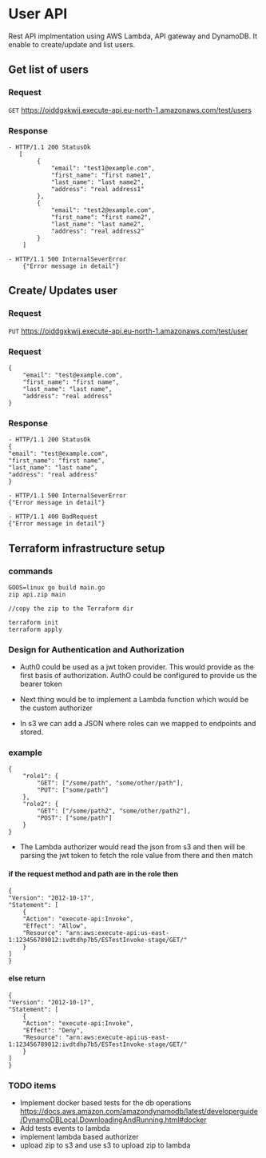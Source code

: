 # User API

Rest API implmentation using AWS Lambda, API gateway and DynamoDB. It enable to create/update and list users.



## Get list of users

### Request

`GET` https://oiddgxkwij.execute-api.eu-north-1.amazonaws.com/test/users

### Response
    - HTTP/1.1 200 StatusOk   
       [
            {
                "email": "test1@example.com", 
                "first_name": "first name1",
                "last_name": "last name2",
                "address": "real address1"
            }, 
            {
                "email": "test2@example.com", 
                "first_name": "first name2",
                "last_name": "last name2",
                "address": "real address2"
            }
        ]
    
    - HTTP/1.1 500 InternalSeverError
        {"Error message in detail"}  


## Create/ Updates user

### Request

`PUT` https://oiddgxkwij.execute-api.eu-north-1.amazonaws.com/test/user

### Request
    {
        "email": "test@example.com", 
        "first_name": "first name",
        "last_name": "last name",
        "address": "real address" 
    }

### Response

    - HTTP/1.1 200 StatusOk
    {
    "email": "test@example.com", 
    "first_name": "first name",
    "last_name": "last name",
    "address": "real address" 
    }
    
    - HTTP/1.1 500 InternalSeverError
    {"Error message in detail"}
    
    - HTTP/1.1 400 BadRequest
    {"Error message in detail"}

    
## Terraform infrastructure setup

### commands
    GOOS=linux go build main.go
    zip api.zip main
    
    //copy the zip to the Terraform dir
    
    terraform init
    terraform apply

### Design for Authentication and Authorization

- Auth0 could be used as a jwt token provider. This would provide as
  the first basis of authorization. 
AuthO could be configured to provide us the bearer token

- Next thing would be to implement a Lambda function which would be the custom authorizer

- In s3 we can add a JSON  where roles can we mapped to
endpoints and stored.

### example
    {
        "role1": {
            "GET": ["/some/path", "some/other/path"],
            "PUT": ["some/path"]
        },
        "role2": {
            "GET": ["/some/path2", "some/other/path2"],
            "POST": ["some/path"]
        }
    }
- The Lambda authorizer would read the json from s3 and then will be parsing the jwt token to fetch the role value from there and then match
#### if the request method and path are in the role then 
 
    {
    "Version": "2012-10-17",
    "Statement": [
        {
        "Action": "execute-api:Invoke",
        "Effect": "Allow",
        "Resource": "arn:aws:execute-api:us-east-1:123456789012:ivdtdhp7b5/ESTestInvoke-stage/GET/"
        }
    ]
    }

#### else return 

    {
    "Version": "2012-10-17",
    "Statement": [
        {
        "Action": "execute-api:Invoke",
        "Effect": "Deny",
        "Resource": "arn:aws:execute-api:us-east-1:123456789012:ivdtdhp7b5/ESTestInvoke-stage/GET/"
        }
    ]
    }

### TODO items
-  Implement docker based tests for the db operations
    https://docs.aws.amazon.com/amazondynamodb/latest/developerguide/DynamoDBLocal.DownloadingAndRunning.html#docker
- Add tests events to lambda
- implement lambda based authorizer
- upload zip to s3 and use s3 to upload zip to lambda
